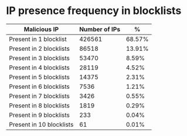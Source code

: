 # IP presence frequency in blocklists
| Malicious IP | Number of IPs | % |
|----|----|----|
| Present in 1 blocklist | 426561 | 68.57% |
| Present in 2 blocklists | 86518 | 13.91% |
| Present in 3 blocklists | 53470 | 8.59% |
| Present in 4 blocklists | 28119 | 4.52% |
| Present in 5 blocklists | 14375 | 2.31% |
| Present in 6 blocklists | 7536 | 1.21% |
| Present in 7 blocklists | 3426 | 0.55% |
| Present in 8 blocklists | 1819 | 0.29% |
| Present in 9 blocklists | 233 | 0.04% |
| Present in 10 blocklists | 61 | 0.01% |
